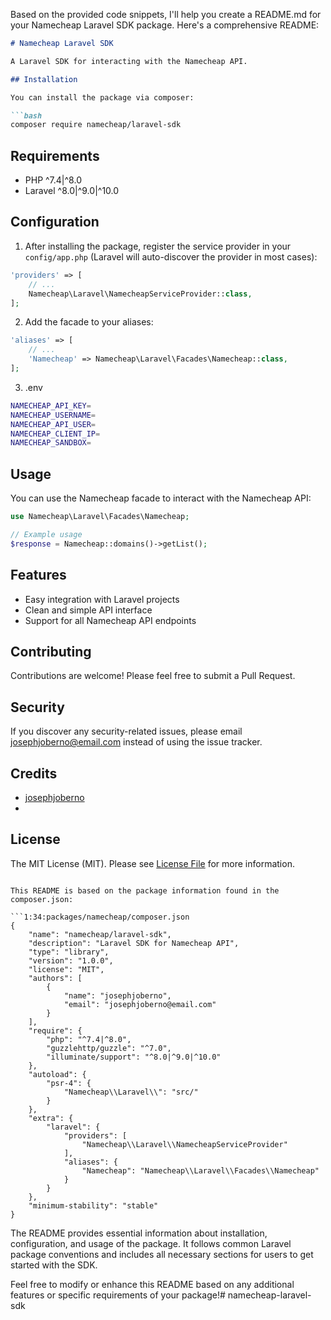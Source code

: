 Based on the provided code snippets, I'll help you create a README.md for your Namecheap Laravel SDK package. Here's a comprehensive README:

```markdown
# Namecheap Laravel SDK

A Laravel SDK for interacting with the Namecheap API.

## Installation

You can install the package via composer:

```bash
composer require namecheap/laravel-sdk
```

## Requirements

- PHP ^7.4|^8.0
- Laravel ^8.0|^9.0|^10.0

## Configuration

1. After installing the package, register the service provider in your `config/app.php` (Laravel will auto-discover the provider in most cases):

```php
'providers' => [
    // ...
    Namecheap\Laravel\NamecheapServiceProvider::class,
];
```

2. Add the facade to your aliases:

```php
'aliases' => [
    // ...
    'Namecheap' => Namecheap\Laravel\Facades\Namecheap::class,
];
```

3. .env
``` bash \
NAMECHEAP_API_KEY=
NAMECHEAP_USERNAME=
NAMECHEAP_API_USER=
NAMECHEAP_CLIENT_IP=
NAMECHEAP_SANDBOX=
```
## Usage

You can use the Namecheap facade to interact with the Namecheap API:

```php
use Namecheap\Laravel\Facades\Namecheap;

// Example usage
$response = Namecheap::domains()->getList();
```

## Features

- Easy integration with Laravel projects
- Clean and simple API interface
- Support for all Namecheap API endpoints

## Contributing

Contributions are welcome! Please feel free to submit a Pull Request.

## Security

If you discover any security-related issues, please email josephjoberno@email.com instead of using the issue tracker.

## Credits

- [josephjoberno](https://github.com/josephjoberno)
- 
## License

The MIT License (MIT). Please see [License File](LICENSE.md) for more information.
```

This README is based on the package information found in the composer.json:

```1:34:packages/namecheap/composer.json
{
    "name": "namecheap/laravel-sdk",
    "description": "Laravel SDK for Namecheap API",
    "type": "library",
    "version": "1.0.0",
    "license": "MIT",
    "authors": [
        {
            "name": "josephjoberno",
            "email": "josephjoberno@email.com"
        }
    ],
    "require": {
        "php": "^7.4|^8.0",
        "guzzlehttp/guzzle": "^7.0",
        "illuminate/support": "^8.0|^9.0|^10.0"
    },
    "autoload": {
        "psr-4": {
            "Namecheap\\Laravel\\": "src/"
        }
    },
    "extra": {
        "laravel": {
            "providers": [
                "Namecheap\\Laravel\\NamecheapServiceProvider"
            ],
            "aliases": {
                "Namecheap": "Namecheap\\Laravel\\Facades\\Namecheap"
            }
        }
    },
    "minimum-stability": "stable"
}
```


The README provides essential information about installation, configuration, and usage of the package. It follows common Laravel package conventions and includes all necessary sections for users to get started with the SDK.

Feel free to modify or enhance this README based on any additional features or specific requirements of your package!# namecheap-laravel-sdk
